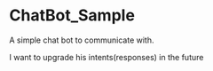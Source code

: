 # ChatBot_Sample

A simple chat bot to communicate with.

I want to upgrade his intents(responses) in the future
